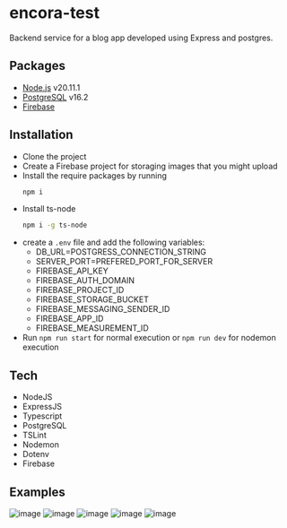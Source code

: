 # encora-test

Backend service for a blog app developed using Express and postgres.

## Packages

- [Node.js](https://nodejs.org/) v20.11.1
- [PostgreSQL](https://www.postgresql.org/) v16.2
- [Firebase](https://firebase.google.com/)

## Installation

- Clone the project
- Create a Firebase project for storaging images that you might upload
- Install the require packages by running
    ```sh
    npm i
    ```
- Install ts-node
    ```sh
    npm i -g ts-node
    ```
- create a `.env` file and add the following variables:
    - DB_URL=POSTGRESS_CONNECTION_STRING
    - SERVER_PORT=PREFERED_PORT_FOR_SERVER
    - FIREBASE_API_KEY
    - FIREBASE_AUTH_DOMAIN
    - FIREBASE_PROJECT_ID
    - FIREBASE_STORAGE_BUCKET
    - FIREBASE_MESSAGING_SENDER_ID
    - FIREBASE_APP_ID
    - FIREBASE_MEASUREMENT_ID
- Run `npm run start` for normal execution or `npm run dev` for nodemon execution

## Tech

- NodeJS
- ExpressJS
- Typescript
- PostgreSQL
- TSLint
- Nodemon
- Dotenv
- Firebase

## Examples

![image](https://github.com/JonathanSolisP/encora-test/assets/11906671/5657462f-8d54-46ec-a2ed-c710bec19c90)
![image](https://github.com/JonathanSolisP/encora-test/assets/11906671/496ccb80-906f-4c05-8bd2-7c2c1d912488)
![image](https://github.com/JonathanSolisP/encora-test/assets/11906671/adf02b06-2036-4af5-9bfd-3bc1f08d9eaf)
![image](https://github.com/JonathanSolisP/encora-test/assets/11906671/124863f3-44f5-4614-8923-76936538afbd)
![image](https://github.com/JonathanSolisP/encora-test/assets/11906671/2b9533af-afc4-4e55-ab07-b5875dc34cd6)

